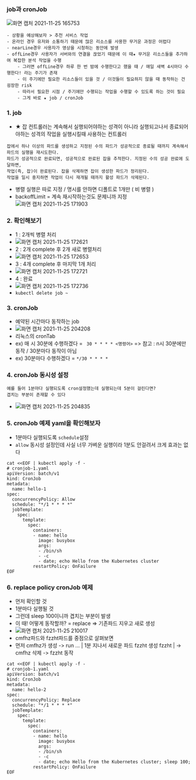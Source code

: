 ### job과 cronJob
![화면 캡처 2021-11-25 165753](https://user-images.githubusercontent.com/62214428/143401903-588af27b-f5be-49a2-896d-4d902ec62c52.png)
```
- 상황을 예상해보자 > 추천 서비스 작업
- 온라인 경우 유저와 소통하기 때문에 많은 리소스를 사용한 무거운 과정은 어렵다
- nearLine경우 사용자가 영상을 시청하는 동안에 발생
- offLine경우 사용자가 서버와의 연결을 끊었기 때문에 이 때★ 무거운 리소스들을 추가하여 복잡한 분석 작업을 수행
    - 그러면 offLine경우 하루 한 번 밤에 수행한다고 했을 때 / 매일 새벽 4시마다 수행한다! 라는 주기가 존재
    - 이 주기에만 필요한 리소스들이 있을 것 / 이것들이 필요하지 않을 때 동작하는 건 굉장한 risk
    - 따라서 필요한 시점 / 주기에만 수행되는 작업을 수행할 수 있도록 하는 것이 필요
    - 그게 바로 ★ job / cronJob
```

### 1. job
- ★ 잡 컨트롤러는 계속해서 실행되어야하는 성격이 아니라 실행되고나서 종료되어야하는 성격의 작업을 실행시킬때 사용하는 컨트롤러
```
잡에서 하나 이상의 파드를 생성하고 지정된 수의 파드가 성공적으로 종료될 때까지 계속해서 파드의 실행을 재시도한다.
파드가 성공적으로 완료되면, 성공적으로 완료된 잡을 추적한다. 지정된 수의 성공 완료에 도달하면, 
작업(즉, 잡)이 완료된다. 잡을 삭제하면 잡이 생성한 파드가 정리된다. 
작업을 일시 중지하면 작업이 다시 재개될 때까지 활성 파드가 삭제된다.
```
- 병렬 실행은 따로 지정 / 명시를 안하면 디폴트로 1개만 ( 비 병렬 )
- backoffLimit = 계속 재시작하는것도 문제니까 지정
![화면 캡처 2021-11-25 171903](https://user-images.githubusercontent.com/62214428/143404817-d3c3eaaa-312d-41f0-98c9-75d119311e15.png)

### 2. 확인해보기
- 1 : 2개씩 병렬 처리
- ![화면 캡처 2021-11-25 172621](https://user-images.githubusercontent.com/62214428/143405958-a2c75110-fd0d-458c-af0d-ca345648874a.png)
- 2 : 2개 complete 후 2개 새로 병렬처리
- ![화면 캡처 2021-11-25 172653](https://user-images.githubusercontent.com/62214428/143405983-be683d71-096e-4d6d-bbb0-ceaa289530f9.png)
- 3 : 4개 complete 후 마지막 1개 처리
- ![화면 캡처 2021-11-25 172721](https://user-images.githubusercontent.com/62214428/143405991-4374315c-664b-4fc7-9ad2-4e46f2e180ae.png)
- 4 : 완료 
- ![화면 캡처 2021-11-25 172736](https://user-images.githubusercontent.com/62214428/143406005-fc20eb3e-499c-45a0-870a-3a8b8344f85b.png)
- `kubectl delete job ~`

### 3. cronJob
- 예약된 시간마다 동작하는 job
- ![화면 캡처 2021-11-25 204208](https://user-images.githubusercontent.com/62214428/143435553-d09c6b76-3ebf-4422-b3c7-edb63d82e988.png)
- 리눅스의 cronTab
- ex) 매 시 30분에 수행하겠다 = ` 30 * * * * <명령어>` => 참고 : n시 30분에만 동작 / 30분마다 동작이 아님
- ex) 30분마다 수행하겠다 = `*/30 * * * *`

### 4. cronJob 동시성 설정
```
예를 들어 1분마다 실행되도록 cron설정했는데 실행되는데 5분이 걸린다면?
겹치는 부분이 존재할 수 있다
```
- ![화면 캡처 2021-11-25 204835](https://user-images.githubusercontent.com/62214428/143436445-99f88885-2962-4f7e-b5b3-551432e88578.png)

### 5. cronJob 예제 yaml을 확인해보자
- 1분마다 실행되도록 `schedule`설정
- `allow` 동시성 설정인데 사실 너무 가벼운 실행이라 1분도 안걸려서 크게 효과는 없다
```
cat <<EOF | kubectl apply -f -
# ﻿cronjob-1.yaml
apiVersion: batch/v1
kind: CronJob
metadata:
  name: hello-1
spec:
  concurrencyPolicy: Allow
  schedule: "*/1 * * * *"
  jobTemplate:
    spec:
      template:
        spec:
          containers:
          - name: hello
            image: busybox
            args:
            - /bin/sh
            - -c
            - date; echo Hello from the Kubernetes cluster
          restartPolicy: OnFailure
EOF
```

### 6. replace policy cronJob 예제
- 먼저 확인할 것 
- 1분마다 실행될 것 
- 그런데 sleep 100이니까 겹치는 부분이 발생
- 이 때! 어떻게 동작할까? = replace => 기존파드 지우고 새로 생성
- ![화면 캡처 2021-11-25 210017](https://user-images.githubusercontent.com/62214428/143438083-b6c84e25-a567-4fbc-bcd8-0b9fb64e2450.png)
- cmfhz파드와 fzzht파드를 중점으로 살펴보면
- 먼저 cmfhz가 생성 -> run ... | 1분 지나서 새로운 파드 fzzht 생성 fzzht | -> cmfhz 삭제 -> fzzht 동작
```
cat <<EOF | kubectl apply -f -
# ﻿cronjob-1.yaml
apiVersion: batch/v1
kind: CronJob
metadata:
  name: hello-2
spec:
  concurrencyPolicy: Replace
  schedule: "*/1 * * * *"
  jobTemplate:
    spec:
      template:
        spec:
          containers:
          - name: hello
            image: busybox
            args:
            - /bin/sh
            - -c
            - date; echo Hello from the Kubernetes cluster; sleep 100;
          restartPolicy: OnFailure
EOF
```





